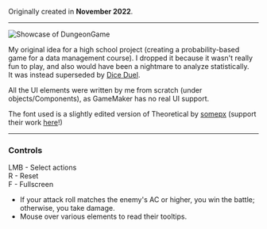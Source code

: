 Originally created in **November 2022**.

---

![Showcase of DungeonGame](https://github.com/Klehrik/DungeonGame/assets/78520710/d55333fc-7c92-41c3-b016-9856b20faff7)


My original idea for a high school project (creating a probability-based game for a data management course). 
I dropped it because it wasn't really fun to play, and also would have been a nightmare to analyze statistically.  
It was instead superseded by [Dice Duel](https://klehrik.itch.io/dice-duel).

All the UI elements were written by me from scratch (under objects/Components), as GameMaker has no real UI support.

The font used is a slightly edited version of Theoretical by [somepx](https://somepx.itch.io/) (support their work [here](https://somepx.itch.io/humble-fonts-tiny)!)

---

### Controls

LMB - Select actions  
R - Reset  
F - Fullscreen  

- If your attack roll matches the enemy's AC or higher, you win the battle; otherwise, you take damage.
- Mouse over various elements to read their tooltips.
